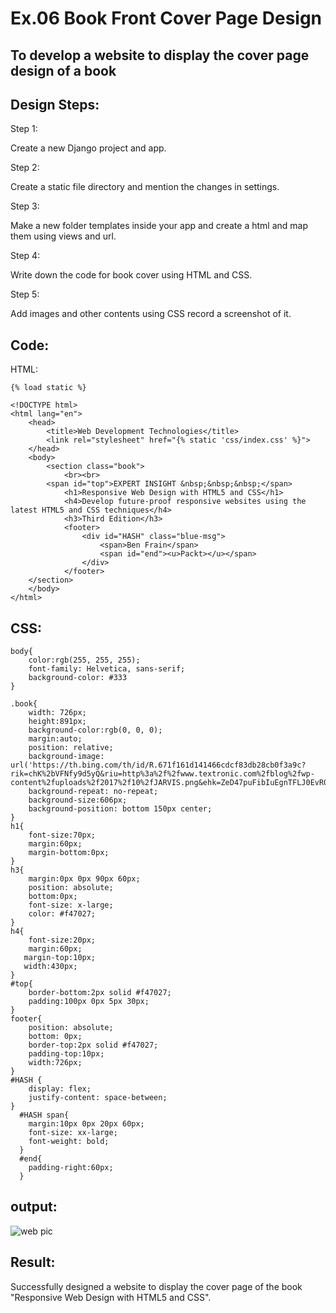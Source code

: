 # Ex.06 Book Front Cover Page Design

## To develop a website to display the cover page design of a book
## Design Steps:
Step 1:

Create a new Django project and app.

Step 2:

Create a static file directory and mention the changes in settings.

Step 3:

Make a new folder templates inside your app and create a html and map them using views and url.

Step 4:

Write down the code for book cover using HTML and CSS.

Step 5:

Add images and other contents using CSS record a screenshot of it.

## Code:
HTML:
```
{% load static %}

<!DOCTYPE html>
<html lang="en">
    <head>
        <title>Web Development Technologies</title>
        <link rel="stylesheet" href="{% static 'css/index.css' %}">
    </head>
    <body>
        <section class="book">
            <br><br>
        <span id="top">EXPERT INSIGHT &nbsp;&nbsp;&nbsp;</span>
            <h1>Responsive Web Design with HTML5 and CSS</h1>
            <h4>Develop future-proof responsive websites using the latest HTML5 and CSS techniques</h4>
            <h3>Third Edition</h3>
            <footer>
                <div id="HASH" class="blue-msg">
                    <span>Ben Frain</span>
                    <span id="end"><u>Packt></u></span>
                </div>
            </footer>
    </section>
    </body>
</html>
```
## CSS:
```
body{
    color:rgb(255, 255, 255);
    font-family: Helvetica, sans-serif;
    background-color: #333
}

.book{
    width: 726px;
    height:891px;
    background-color:rgb(0, 0, 0);
    margin:auto;
    position: relative;
    background-image: url('https://th.bing.com/th/id/R.671f161d141466cdcf83db28cb0f3a9c?rik=chK%2bVFNfy9d5yQ&riu=http%3a%2f%2fwww.textronic.com%2fblog%2fwp-content%2fuploads%2f2017%2f10%2fJARVIS.png&ehk=ZeD47puFibIuEgnTFLJ0EvR0pvMX2F4jcL4rRn2y4EU%3d&risl=1&pid=ImgRaw&r=0');
    background-repeat: no-repeat;
    background-size:606px;
    background-position: bottom 150px center;
}
h1{
    font-size:70px;
    margin:60px;
    margin-bottom:0px;
}
h3{
    margin:0px 0px 90px 60px;
    position: absolute;
    bottom:0px;
    font-size: x-large;
    color: #f47027;
}
h4{
    font-size:20px;
    margin:60px;
   margin-top:10px;
   width:430px;
}
#top{
    border-bottom:2px solid #f47027;
    padding:100px 0px 5px 30px;
}
footer{
    position: absolute;
    bottom: 0px;
    border-top:2px solid #f47027;
    padding-top:10px;
    width:726px;
}
#HASH {
    display: flex;
    justify-content: space-between;
}
  #HASH span{
    margin:10px 0px 20px 60px;
    font-size: xx-large;
    font-weight: bold;
  }
  #end{
    padding-right:60px;
  }
```
## output:
![web pic](https://github.com/Sridharshan23005550/cover/assets/149986733/55f2f12c-4388-45e5-9738-90efd3219ff2)



## Result:

Successfully designed a website to display the cover page of the book "Responsive Web Design with HTML5 and CSS".
